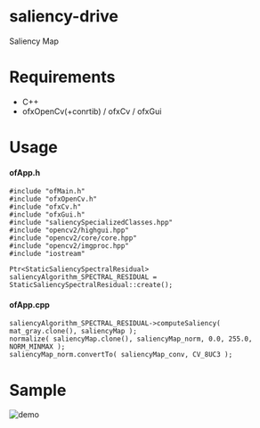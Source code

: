 # saliency-drive
Saliency Map

# Requirements
* C++
* ofxOpenCv(+conrtib) / ofxCv / ofxGui

# Usage
#### ofApp.h
```
#include "ofMain.h"  
#include "ofxOpenCv.h"  
#include "ofxCv.h"  
#include "ofxGui.h"  
#include "saliencySpecializedClasses.hpp"  
#include "opencv2/highgui.hpp"  
#include "opencv2/core/core.hpp"  
#include "opencv2/imgproc.hpp"  
#include "iostream"
```

```
Ptr<StaticSaliencySpectralResidual> saliencyAlgorithm_SPECTRAL_RESIDUAL = StaticSaliencySpectralResidual::create();
```


#### ofApp.cpp
```
saliencyAlgorithm_SPECTRAL_RESIDUAL->computeSaliency( mat_gray.clone(), saliencyMap );
normalize( saliencyMap.clone(), saliencyMap_norm, 0.0, 255.0, NORM_MINMAX );
saliencyMap_norm.convertTo( saliencyMap_conv, CV_8UC3 );
```

# Sample
![demo](https://raw.github.com/wiki/Ken-S-0114/saliency-drive/images/saliency.mov.gif)
